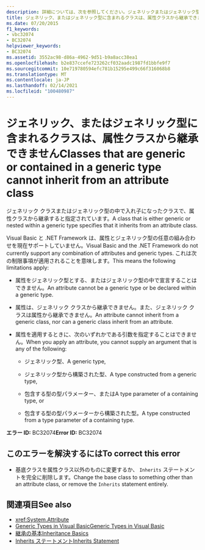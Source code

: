 ```yaml
---
description: 詳細については、次を参照してください。ジェネリックまたはジェネリック型に含まれるクラスは、属性クラスから継承できません。
title: ジェネリック、またはジェネリック型に含まれるクラスは、属性クラスから継承できません
ms.date: 07/20/2015
f1_keywords:
- vbc32074
- BC32074
helpviewer_keywords:
- BC32074
ms.assetid: 3552ac98-d86a-4962-9d51-b9a8acc38ea1
ms.openlocfilehash: b2e837ccefe723262cf032aadc1987fd1bbfe9f7
ms.sourcegitcommit: 10e719780594efc781b15295e499c66f316068b8
ms.translationtype: MT
ms.contentlocale: ja-JP
ms.lasthandoff: 02/14/2021
ms.locfileid: "100480987"
---
```

# <a name="classes-that-are-generic-or-contained-in-a-generic-type-cannot-inherit-from-an-attribute-class"></a><span data-ttu-id="c014e-103">ジェネリック、またはジェネリック型に含まれるクラスは、属性クラスから継承できません</span><span class="sxs-lookup"><span data-stu-id="c014e-103">Classes that are generic or contained in a generic type cannot inherit from an attribute class</span></span>

<span data-ttu-id="c014e-104">ジェネリック クラスまたはジェネリック型の中で入れ子になったクラスで、属性クラスから継承すると指定されています。</span><span class="sxs-lookup"><span data-stu-id="c014e-104">A class that is either generic or nested within a generic type specifies that it inherits from an attribute class.</span></span>

<span data-ttu-id="c014e-105">Visual Basic と .NET Framework は、属性とジェネリック型の任意の組み合わせを現在サポートしていません。</span><span class="sxs-lookup"><span data-stu-id="c014e-105">Visual Basic and the .NET Framework do not currently support any combination of attributes and generic types.</span></span> <span data-ttu-id="c014e-106">これは次の制限事項が適用されることを意味します。</span><span class="sxs-lookup"><span data-stu-id="c014e-106">This means the following limitations apply:</span></span>

- <span data-ttu-id="c014e-107">属性をジェネリック型とする、またはジェネリック型の中で宣言することはできません。</span><span class="sxs-lookup"><span data-stu-id="c014e-107">An attribute cannot be a generic type or be declared within a generic type.</span></span>

- <span data-ttu-id="c014e-108">属性は、ジェネリック クラスから継承できません。また、ジェネリック クラスは属性から継承できません。</span><span class="sxs-lookup"><span data-stu-id="c014e-108">An attribute cannot inherit from a generic class, nor can a generic class inherit from an attribute.</span></span>

- <span data-ttu-id="c014e-109">属性を適用するときに、次のいずれかである引数を指定することはできません。</span><span class="sxs-lookup"><span data-stu-id="c014e-109">When you apply an attribute, you cannot supply an argument that is any of the following:</span></span>

  - <span data-ttu-id="c014e-110">ジェネリック型、</span><span class="sxs-lookup"><span data-stu-id="c014e-110">A generic type,</span></span>

  - <span data-ttu-id="c014e-111">ジェネリック型から構築された型、</span><span class="sxs-lookup"><span data-stu-id="c014e-111">A type constructed from a generic type,</span></span>

  - <span data-ttu-id="c014e-112">包含する型の型パラメーター、または</span><span class="sxs-lookup"><span data-stu-id="c014e-112">A type parameter of a containing type, or</span></span>

  - <span data-ttu-id="c014e-113">包含する型の型パラメーターから構築された型。</span><span class="sxs-lookup"><span data-stu-id="c014e-113">A type constructed from a type parameter of a containing type.</span></span>

<span data-ttu-id="c014e-114">**エラー ID:** BC32074</span><span class="sxs-lookup"><span data-stu-id="c014e-114">**Error ID:** BC32074</span></span>

## <a name="to-correct-this-error"></a><span data-ttu-id="c014e-115">このエラーを解決するには</span><span class="sxs-lookup"><span data-stu-id="c014e-115">To correct this error</span></span>

- <span data-ttu-id="c014e-116">基底クラスを属性クラス以外のものに変更するか、 `Inherits` ステートメントを完全に削除します。</span><span class="sxs-lookup"><span data-stu-id="c014e-116">Change the base class to something other than an attribute class, or remove the `Inherits` statement entirely.</span></span>

## <a name="see-also"></a><span data-ttu-id="c014e-117">関連項目</span><span class="sxs-lookup"><span data-stu-id="c014e-117">See also</span></span>

- <xref:System.Attribute>
- [<span data-ttu-id="c014e-118">Generic Types in Visual Basic</span><span class="sxs-lookup"><span data-stu-id="c014e-118">Generic Types in Visual Basic</span></span>](../programming-guide/language-features/data-types/generic-types.md)
- [<span data-ttu-id="c014e-119">継承の基本</span><span class="sxs-lookup"><span data-stu-id="c014e-119">Inheritance Basics</span></span>](../programming-guide/language-features/objects-and-classes/inheritance-basics.md)
- [<span data-ttu-id="c014e-120">Inherits ステートメント</span><span class="sxs-lookup"><span data-stu-id="c014e-120">Inherits Statement</span></span>](../language-reference/statements/inherits-statement.md)
